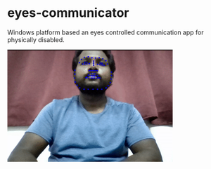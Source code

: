 # eyes-communicator
Windows platform based an eyes controlled communication app for physically disabled. 

![Face detection](/imgs/faceTrack.gif)

